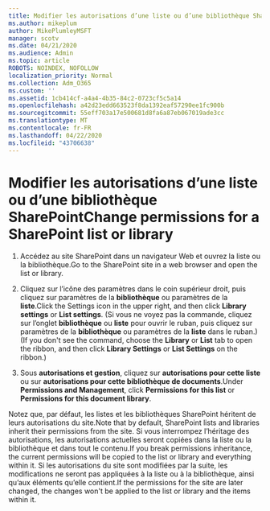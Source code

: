 ```yaml
---
title: Modifier les autorisations d’une liste ou d’une bibliothèque SharePoint
ms.author: mikeplum
author: MikePlumleyMSFT
manager: scotv
ms.date: 04/21/2020
ms.audience: Admin
ms.topic: article
ROBOTS: NOINDEX, NOFOLLOW
localization_priority: Normal
ms.collection: Adm_O365
ms.custom: ''
ms.assetid: 1cb414cf-a4a4-4b35-84c2-0723cf5c5a14
ms.openlocfilehash: a42d23edd663523f8da1392eaf57290ee1fc900b
ms.sourcegitcommit: 55eff703a17e500681d8fa6a87eb067019ade3cc
ms.translationtype: MT
ms.contentlocale: fr-FR
ms.lasthandoff: 04/22/2020
ms.locfileid: "43706638"
---
```

# <a name="change-permissions-for-a-sharepoint-list-or-library"></a><span data-ttu-id="9b150-102">Modifier les autorisations d’une liste ou d’une bibliothèque SharePoint</span><span class="sxs-lookup"><span data-stu-id="9b150-102">Change permissions for a SharePoint list or library</span></span>

1. <span data-ttu-id="9b150-103">Accédez au site SharePoint dans un navigateur Web et ouvrez la liste ou la bibliothèque.</span><span class="sxs-lookup"><span data-stu-id="9b150-103">Go to the SharePoint site in a web browser and open the list or library.</span></span>
    
2. <span data-ttu-id="9b150-104">Cliquez sur l’icône des paramètres dans le coin supérieur droit, puis cliquez sur paramètres de la **bibliothèque** ou paramètres de la **liste**.</span><span class="sxs-lookup"><span data-stu-id="9b150-104">Click the Settings icon in the upper right, and then click **Library settings** or **List settings**.</span></span> <span data-ttu-id="9b150-105">(Si vous ne voyez pas la commande, cliquez sur l’onglet **bibliothèque** ou **liste** pour ouvrir le ruban, puis cliquez sur paramètres de la **bibliothèque** ou paramètres de la **liste** dans le ruban.)</span><span class="sxs-lookup"><span data-stu-id="9b150-105">(If you don't see the command, choose the **Library** or **List** tab to open the ribbon, and then click **Library Settings** or **List Settings** on the ribbon.)</span></span> 
    
3. <span data-ttu-id="9b150-106">Sous **autorisations et gestion**, cliquez sur **autorisations pour cette liste** ou sur **autorisations pour cette bibliothèque de documents**.</span><span class="sxs-lookup"><span data-stu-id="9b150-106">Under **Permissions and Management**, click **Permissions for this list** or **Permissions for this document library**.</span></span>
    
<span data-ttu-id="9b150-107">Notez que, par défaut, les listes et les bibliothèques SharePoint héritent de leurs autorisations du site.</span><span class="sxs-lookup"><span data-stu-id="9b150-107">Note that by default, SharePoint lists and libraries inherit their permissions from the site.</span></span> <span data-ttu-id="9b150-108">Si vous interrompez l’héritage des autorisations, les autorisations actuelles seront copiées dans la liste ou la bibliothèque et dans tout le contenu.</span><span class="sxs-lookup"><span data-stu-id="9b150-108">If you break permissions inheritance, the current permissions will be copied to the list or library and everything within it.</span></span> <span data-ttu-id="9b150-109">Si les autorisations du site sont modifiées par la suite, les modifications ne seront pas appliquées à la liste ou à la bibliothèque, ainsi qu’aux éléments qu’elle contient.</span><span class="sxs-lookup"><span data-stu-id="9b150-109">If the permissions for the site are later changed, the changes won't be applied to the list or library and the items within it.</span></span>
  

